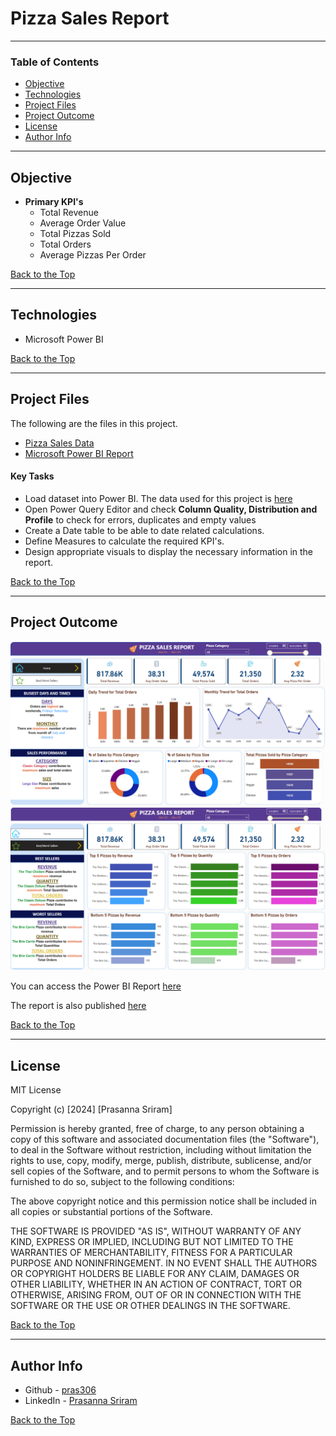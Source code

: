 # Pizza Sales Report

---

### Table of Contents

- [Objective](#objective)
- [Technologies](#technologies)
- [Project Files](#project-files)
- [Project Outcome](#project-outcome)
- [License](#license)
- [Author Info](#author-info)

---

## Objective

- **Primary KPI's**
    - Total Revenue
    - Average Order Value
    - Total Pizzas Sold
    - Total Orders
    - Average Pizzas Per Order

[Back to the Top](#pizza-sales-report)

---

## Technologies

- Microsoft Power BI

[Back to the Top](#pizza-sales-report)

---

## Project Files

The following are the files in this project.

- [Pizza Sales Data](data/pizza_sales_excel_file.xlsx)
- [Microsoft Power BI Report](PizzaSalesReport.pbix)

#### Key Tasks

- Load dataset into Power BI. The data used for this project is [here](data/pizza_sales_excel_file.xlsx)
- Open Power Query Editor and check **Column Quality, Distribution and Profile** to check for errors, duplicates and empty values
- Create a Date table to be able to date related calculations.
- Define Measures to calculate the required KPI's.
- Design appropriate visuals to display the necessary information in the report.


[Back to the Top](#pizza-sales-report)

---

## Project Outcome

![Pizza Sales Overview Dashboard](images/PizzaSalesOverview.png)
![Pizza Sales Best/ Worst Sellers Dashboard](images/PizzaSalesSellers.png)

You can access the Power BI Report [here](PizzaSalesReport.pbix)

The report is also published [here](https://app.powerbi.com/view?r=eyJrIjoiM2I1ODIyYzMtNmM2Ny00Y2QyLWE3YTMtZjc5NWZkMjE2ZmIyIiwidCI6Ijk3ODIwYmJjLTE3ZjUtNGRmYy1iNjlkLTY5ZWJjOTRhYzZiZiJ9&embedImagePlaceholder=true)

[Back to the Top](#pizza-sales-report)

---

## License

MIT License

Copyright (c) [2024] [Prasanna Sriram]

Permission is hereby granted, free of charge, to any person obtaining a copy
of this software and associated documentation files (the "Software"), to deal
in the Software without restriction, including without limitation the rights
to use, copy, modify, merge, publish, distribute, sublicense, and/or sell
copies of the Software, and to permit persons to whom the Software is
furnished to do so, subject to the following conditions:

The above copyright notice and this permission notice shall be included in all
copies or substantial portions of the Software.

THE SOFTWARE IS PROVIDED "AS IS", WITHOUT WARRANTY OF ANY KIND, EXPRESS OR
IMPLIED, INCLUDING BUT NOT LIMITED TO THE WARRANTIES OF MERCHANTABILITY,
FITNESS FOR A PARTICULAR PURPOSE AND NONINFRINGEMENT. IN NO EVENT SHALL THE
AUTHORS OR COPYRIGHT HOLDERS BE LIABLE FOR ANY CLAIM, DAMAGES OR OTHER
LIABILITY, WHETHER IN AN ACTION OF CONTRACT, TORT OR OTHERWISE, ARISING FROM,
OUT OF OR IN CONNECTION WITH THE SOFTWARE OR THE USE OR OTHER DEALINGS IN THE
SOFTWARE.

[Back to the Top](#pizza-sales-report)

---

## Author Info

- Github - [pras306](https://github.com/pras306)
- LinkedIn - [Prasanna Sriram](https://www.linkedin.com/in/prasanna-sriram/)

[Back to the Top](#pizza-sales-report)